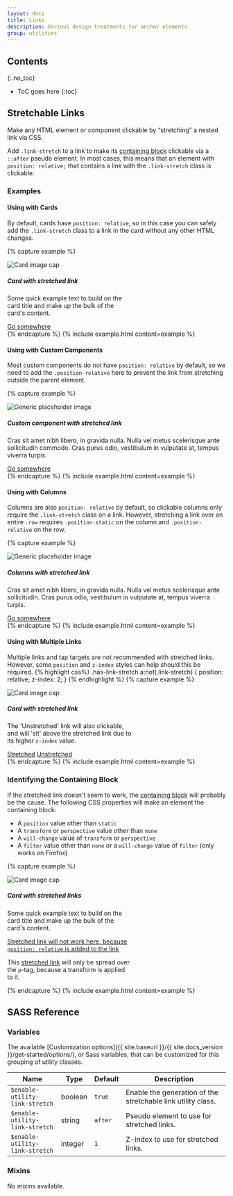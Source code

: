 ```yaml
---
layout: docs
title: Links
description: Various design treatments for anchor elements.
group: utilities
---
```


## Contents
{:.no_toc}

* ToC goes here
{:toc}

## Stretchable Links

Make any HTML element or component clickable by “stretching” a nested link via CSS.

Add `.link-stretch` to a link to make its [containing block](https://developer.mozilla.org/en-US/docs/Web/CSS/Containing_block) clickable via a `::after` pseudo element. In most cases, this means that an element with `position: relative;` that contains a link with the `.link-stretch` class is clickable.

### Examples

#### Using with Cards

By default, cards have `position: relative`, so in this case you can safely add the `.link-stretch` class to a link in the card without any other HTML changes.

{% capture example %}
<div class="card" style="width: 18rem;">
    <div class="card-img">
        <img class="img-fluid card-img-top" data-src="holder.js/100px150/" alt="Card image cap">
    </div>
    <div class="card-body">
        <h5 class="card-title">Card with stretched link</h5>
        <p class="card-text">Some quick example text to build on the card title and make up the bulk of the card's content.</p>
        <a href="#" class="btn btn-primary link-stretch">Go somewhere</a>
    </div>
</div>
{% endcapture %}
{% include example.html content=example %}

#### Using with Custom Components

Most custom components do not have `position: relative` by default, so we need to add the `.position-relative` here to prevent the link from stretching outside the parent element.

{% capture example %}
<div class="media border position-relative">
    <img class="me-1" data-src="holder.js/128x128" alt="Generic placeholder image">
    <div class="media-body">
        <h5>Custom component with stretched link</h5>
        <p>Cras sit amet nibh libero, in gravida nulla. Nulla vel metus scelerisque ante sollicitudin commodo. Cras purus odio, vestibulum in vulputate at, tempus viverra turpis.</p>
        <a href="#" class="link-stretch">Go somewhere</a>
    </div>
</div>
{% endcapture %}
{% include example.html content=example %}

#### Using with Columns

Columns are also `position: relative` by default, so clickable columns only require the `.link-stretch` class on a link. However, stretching a link over an entire `.row` requires `.position-static` on the column and `.position-relative` on the row.

{% capture example %}
<div class="row no-gutters bg-light position-relative">
    <div class="col-md-6 mb-md-0 p-md-1">
        <img class="me-1" data-src="holder.js/100px128" alt="Generic placeholder image">
    </div>
    <div class="col-md-6 position-static p-1 ps-md-0">
        <h5 class="mt-0">Columns with stretched link</h5>
        <p>Cras sit amet nibh libero, in gravida nulla. Nulla vel metus scelerisque ante sollicitudin. Cras purus odio, vestibulum in vulputate at, tempus viverra turpis.</p>
        <a href="#" class="link-stretch">Go somewhere</a>
    </div>
</div>
{% endcapture %}
{% include example.html content=example %}

#### Using with Multiple Links

Multiple links and tap targets are not recommended with stretched links. However, some `position` and `z-index` styles can help should this be required.
{% highlight css%}
.has-link-stretch a:not(.link-stretch) {
    position: relative;
    z-index: 2;
}
{% endhighlight %}
{% capture example %}
<div class="card has-link-stretch" style="width: 18rem;">
    <div class="card-img">
        <img class="img-fluid card-img-top" data-src="holder.js/100px150/" alt="Card image cap">
    </div>
    <div class="card-body">
        <h5 class="card-title">Card with stretched link</h5>
        <p class="card-text">The 'Unstretched' link will also clickable, and will 'sit' above the stretched link due to its higher <code>z-index</code> value.</p>
        <div class="d-flex flex-between">
            <a href="#stretched" class="btn btn-primary link-stretch">Stretched</a>
            <a href="#unstretched" class="btn">Unstretched</a>
        </div>
    </div>
</div>
{% endcapture %}
{% include example.html content=example %}



### Identifying the Containing Block

If the stretched link doesn't seem to work, the [containing block](https://developer.mozilla.org/en-US/docs/Web/CSS/Containing_block#Identifying_the_containing_block) will probably be the cause. The following CSS properties will make an element the containing block:

- A `position` value other than `static`
- A `transform` or `perspective` value other than `none`
- A `will-change` value of `transform` or `perspective`
- A `filter` value other than `none` or a `will-change` value of `filter` (only works on Firefox)

{% capture example %}
<div class="card" style="width: 18rem;">
    <div class="card-img">
        <img class="img-fluid card-img-top" data-src="holder.js/100px150/" alt="Card image cap">
    </div>
    <div class="card-body">
        <h5 class="card-title">Card with stretched links</h5>
        <p class="card-text">Some quick example text to build on the card title and make up the bulk of the card's content.</p>
        <p class="card-text">
            <a href="#" class="link-stretch text-danger" style="position: relative;">Stretched link will not work here, because <code>position: relative</code> is added to the link</a>
        </p>
        <p class="card-text bg-light" style="transform: rotate(0);">
            This <a href="#" class="text-warning link-stretch">stretched link</a> will only be spread over the <code>p</code>-tag, because a transform is applied to it.
        </p>
    </div>
</div>
{% endcapture %}
{% include example.html content=example %}

## SASS Reference

### Variables

The available [Customization options]({{ site.baseurl }}/{{ site.docs_version }}/get-started/options/), or Sass variables, that can be customized for this grouping of utility classes.

<div class="table-scroll">
    <table class="table table-bordered table-striped">
        <thead>
            <tr>
                <th style="width: 100px;">Name</th>
                <th style="width: 50px;">Type</th>
                <th style="width: 50px;">Default</th>
                <th>Description</th>
            </tr>
        </thead>
        <tbody>
            <tr>
                <td><code>$enable-utility-link-stretch</code></td>
                <td>boolean</td>
                <td><code>true</code></td>
                <td>
                    Enable the generation of the stretchable link utility class.
                </td>
            </tr>
            <tr>
                <td><code>$enable-utility-link-stretch</code></td>
                <td>string</td>
                <td><code>after</code></td>
                <td>
                    Pseudo element to use for stretched links.
                </td>
            </tr>
            <tr>
                <td><code>$enable-utility-link-stretch</code></td>
                <td>integer</td>
                <td><code>1</code></td>
                <td>
                    Z-index to use for stretched links.
                </td>
            </tr>
        </tbody>
    </table>
</div>

### Mixins

No mixins available.
